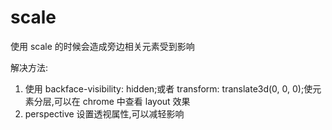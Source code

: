 # scale

使用 scale 的时候会造成旁边相关元素受到影响

解决方法:

1. 使用 backface-visibility: hidden;或者 transform: translate3d(0, 0, 0);使元素分层,可以在 chrome 中查看 layout 效果
2. perspective 设置透视属性,可以减轻影响
